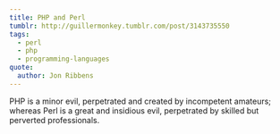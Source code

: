 ```yaml
---
title: PHP and Perl
tumblr: http://guillermonkey.tumblr.com/post/3143735550
tags:
  - perl
  - php
  - programming-languages
quote:
  author: Jon Ribbens
---
```


PHP is a minor evil, perpetrated and created by incompetent amateurs; whereas Perl is a great and insidious evil, perpetrated by skilled but perverted professionals.
